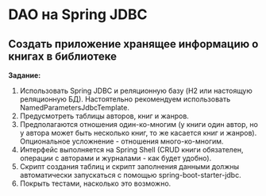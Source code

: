 # DAO на Spring JDBC
## Создать приложение хранящее информацию о книгах в библиотеке
**Задание:** 
1. Использовать Spring JDBC и реляционную базу (H2 или настоящую реляционную БД). Настоятельно рекомендуем использовать NamedParametersJdbcTemplate.
1. Предусмотреть таблицы авторов, книг и жанров.
1. Предполагаются отношения один-ко-многим (у книги один автор, но у автора может быть несколько книг, то же касается книг и жанров). Опциональное усложнение - отношения много-ко-многим.
1. Интерфейс выполняется на Spring Shell (CRUD книги обязателен, операции с авторами и журналами - как будет удобно).
1. Скрипт создания таблиц и скрипт заполнения данными должны автоматически запускаться
с помощью spring-boot-starter-jdbc.
1. Покрыть тестами, насколько это возможно.
